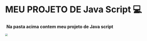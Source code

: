 #              MEU PROJETO DE Java Script :computer:

​                             **Na pasta acima contem meu projeto de Java script**

<img src="C:\Users\FAMILIA ZURLO\Downloads\arte-digital-quadro-engenharia-da-computacao-decoracao-quarto.jpg" style="zoom: 50%;" />



